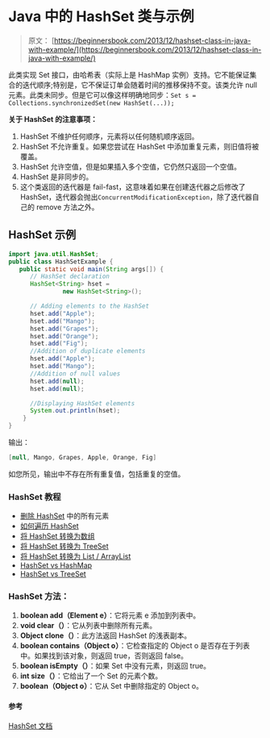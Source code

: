 # Java 中的 HashSet 类与示例

> 原文： [https://beginnersbook.com/2013/12/hashset-class-in-java-with-example/](https://beginnersbook.com/2013/12/hashset-class-in-java-with-example/)

此类实现 Set 接口，由哈希表（实际上是 HashMap 实例）支持。它不能保证集合的迭代顺序;特别是，它不保证订单会随着时间的推移保持不变。该类允许 null 元素。此类未同步。但是它可以像这样明确地同步：`Set s = Collections.synchronizedSet(new HashSet(...));`

**关于 HashSet 的注意事项：**

1.  HashSet 不维护任何顺序，元素将以任何随机顺序返回。
2.  HashSet 不允许重复。如果您尝试在 HashSet 中添加重复元素，则旧值将被覆盖。
3.  HashSet 允许空值，但是如果插入多个空值，它仍然只返回一个空值。
4.  HashSet 是非同步的。
5.  这个类返回的迭代器是 fail-fast，这意味着如果在创建迭代器之后修改了 HashSet，迭代器会抛出`ConcurrentModificationException`，除了迭代器自己的 remove 方法之外。

## HashSet 示例

```java
import java.util.HashSet;
public class HashSetExample {
   public static void main(String args[]) {
      // HashSet declaration
      HashSet<String> hset = 
               new HashSet<String>();

      // Adding elements to the HashSet
      hset.add("Apple");
      hset.add("Mango");
      hset.add("Grapes");
      hset.add("Orange");
      hset.add("Fig");
      //Addition of duplicate elements
      hset.add("Apple");
      hset.add("Mango");
      //Addition of null values
      hset.add(null);
      hset.add(null);

      //Displaying HashSet elements
      System.out.println(hset);
    }
}
```

输出：

```java
[null, Mango, Grapes, Apple, Orange, Fig]
```

如您所见，输出中不存在所有重复值，包括重复的空值。

### HashSet 教程

*   [删除 HashSet](https://beginnersbook.com/2014/08/delete-all-the-elements-from-hashset/) 中的所有元素
*   [如何遍历 HashSet](https://beginnersbook.com/2014/08/how-to-iterate-over-a-sethashset/)
*   [将 HashSet 转换为数组](https://beginnersbook.com/2014/08/converting-a-hashset-to-an-array/)
*   [将 HashSet 转换为 TreeSet](https://beginnersbook.com/2014/08/how-to-convert-a-hashset-to-a-treeset/)
*   [将 HashSet 转换为 List / ArrayList](https://beginnersbook.com/2014/08/convert-hashset-to-a-list-arraylist/)
*   [HashSet vs HashMap](https://beginnersbook.com/2014/08/hashset-vs-hashmap-java/)
*   [HashSet vs TreeSet](https://beginnersbook.com/2014/08/difference-between-hashset-and-treeset/)

### HashSet 方法：

1.  **boolean add（Element e）**：它将元素 e 添加到列表中。
2.  **void clear（）**：它从列表中删除所有元素。
3.  **Object clone（）**：此方法返回 HashSet 的浅表副本。
4.  **boolean contains（Object o）**：它检查指定的 Object o 是否存在于列表中。如果找到该对象，则返回 true，否则返回 false。
5.  **boolean isEmpty（）**：如果 Set 中没有元素，则返回 true。
6.  **int size（）**：它给出了一个 Set 的元素个数。
7.  **boolean（Object o）**：它从 Set 中删除指定的 Object o。

#### 参考

[HashSet 文档](https://docs.oracle.com/javase/7/docs/api/java/util/HashSet.html)